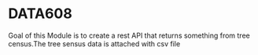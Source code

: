# DATA608

Goal of this Module is to create a rest API that returns something from tree census.The tree sensus data is attached with csv file
